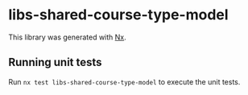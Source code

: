 # libs-shared-course-type-model

This library was generated with [Nx](https://nx.dev).

## Running unit tests

Run `nx test libs-shared-course-type-model` to execute the unit tests.
